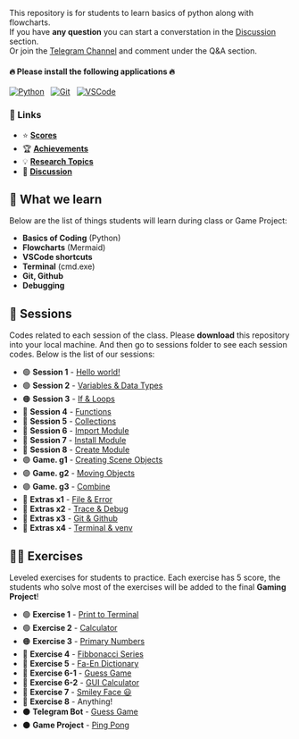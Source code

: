 This repository is for students to learn basics of python along with flowcharts.  
If you have **any question** you can start a converstation in the [Discussion](https://github.com/hayyaun/kids/discussions) section.  
Or join the [Telegram Channel](https://t.me/nodetcode) and comment under the Q&A section.

#### 🔥 Please install the following applications 🔥

[![Python](https://img.shields.io/badge/Python-FFD43B?style=for-the-badge&logo=python&logoColor=blue)](https://www.python.org/downloads/release/python-3130/) &nbsp; [![Git](https://img.shields.io/badge/GIT-E44C30?style=for-the-badge&logo=git&logoColor=white)](https://git-scm.com/downloads) &nbsp; [![VSCode](https://img.shields.io/badge/VSCode-0078D4?style=for-the-badge&logo=visual%20studio%20code&logoColor=white)](https://code.visualstudio.com/)

### 🔗 Links

- ⭐ [**Scores**](/SCORES.md)
- 🏆 [**Achievements**](/SCORES.md#-achievements)
- 💡 [**Research Topics**](/RESEARCH.md)
- 💬 [**Discussion**](https://github.com/hayyaun/kids/discussions)

## 🧠 What we learn

Below are the list of things students will learn during class or Game Project:

- **Basics of Coding** (Python)
- **Flowcharts** (Mermaid)
- **VSCode shortcuts**
- **Terminal** (cmd.exe)
- **Git, Github**
- **Debugging**

## 📒 Sessions

Codes related to each session of the class.
Please **download** this repository into your local machine.
And then go to sessions folder to see each session codes.
Below is the list of our sessions:

- 🟢 **Session 1** - [Hello world!](/sessions/session-1.ipynb)
- 🟢 **Session 2** - [Variables & Data Types](/sessions/session-2.ipynb)
- 🟠 **Session 3** - [If & Loops](/sessions/session-3.ipynb)
- 🔴 **Session 4** - [Functions](/sessions/session-4.ipynb)
- 🔴 **Session 5** - [Collections](/sessions/session-5.ipynb)
- 🔴 **Session 6** - [Import Module](/sessions/session-6.ipynb)
- 🔴 **Session 7** - [Install Module](/sessions/session-7.ipynb)
- 🔴 **Session 8** - [Create Module](/sessions/session-8.ipynb)
- 🟣 **Game. g1** - [Creating Scene Objects](/sessions/session-x2.ipynb)
- 🟣 **Game. g2** - [Moving Objects](/sessions/session-x2.ipynb)
- 🟣 **Game. g3** - [Combine](/sessions/session-x2.ipynb)
- 🔵 **Extras x1** - [File & Error](/sessions/session-x2.ipynb)
- 🔵 **Extras x2** - [Trace & Debug](/sessions/session-x2.ipynb)
- 🔵 **Extras x3** - [Git & Github](/sessions/session-x2.ipynb)
- 🔵 **Extras x4** - [Terminal & venv](/sessions/session-x2.ipynb)

## 🧑‍💻 Exercises

Leveled exercises for students to practice.
Each exercise has 5 score, the students who solve most of the exercises will be added to the final **Gaming Project**!

- 🟢 **Exercise 1** - [Print to Terminal](/exercises/exercise-1.py)
- 🟢 **Exercise 2** - [Calculator](/exercises/exercise-2.py)
- 🟠 **Exercise 3** - [Primary Numbers](/exercises/exercise-3.py)
- 🔴 **Exercise 4** - [Fibbonacci Series](/exercises/exercise-4.py)
- 🔴 **Exercise 5** - [Fa-En Dictionary](/exercises/exercise-5.py)
- 🔴 **Exercise 6-1** - [Guess Game](/exercises/exercise-6-1.py)
- 🔴 **Exercise 6-2** - [GUI Calculator](/exercises/exercise-6-2.py)
- 🔴 **Exercise 7** - [Smiley Face 😃](/exercises/exercise-7.py)
- 🔴 **Exercise 8** - Anything!
- ⚫️ **Telegram Bot** - [Guess Game](/projects/ping-pong/)
- ⚫️ **Game Project** - [Ping Pong](/projects/ping-pong/)

